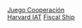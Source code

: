 [Juego Cooperación](https://ccamara.github.io/trust/) </br>
[Harvard IAT](https://implicit.harvard.edu/implicit/selectatest.html)
[Fiscal Ship](http://fiscalship.org/)
